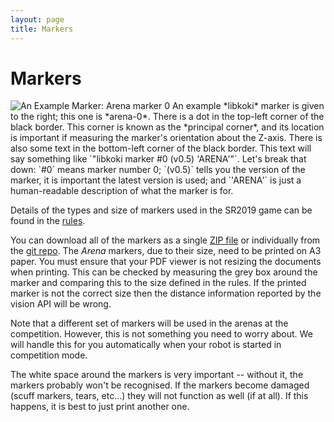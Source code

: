 ```yaml
---
layout: page
title: Markers
---
```


Markers
=======

<img src="{{ site.baseurl }}/images/content/marker-0.png" alt="An Example Marker: Arena marker 0" class="right" />
An example *libkoki* marker is given to the right; this one is *arena-0*.
There is a dot in the top-left corner of the black border.  This corner is known as the *principal corner*, and its location is important if measuring the marker's orientation about the Z-axis.
There is also some text in the bottom-left corner of the black border.
This text will say something like `"libkoki marker #0 (v0.5) 'ARENA'"`.
Let's break that down:
`#0` means marker number 0;
`(v0.5)` tells you the version of the marker, it is important the latest version is used; and
`'ARENA'` is just a human-readable description of what the marker is for.

Details of the types and size of markers used in the SR2019 game can be found in the [rules](/docs/rules).

You can download all of the markers as a single [ZIP file](/docs/resources/2019/sr-dev-markers-sr2019.zip)
or individually from the [git repo](https://github.com/srobo/game-markers/tree/master/SR2019/dev).
The *Arena* markers, due to their size, need to be printed on A3 paper.
You must ensure that your PDF viewer is not resizing the documents when printing.
This can be checked by measuring the grey box around the marker and comparing this to the size defined in the rules.
If the printed marker is not the correct size then the distance information reported by the vision API will be wrong.

Note that a different set of markers will be used in the arenas at the competition.
However, this is not something you need to worry about.
We will handle this for you automatically when your robot is started in competition mode.

The white space around the markers is very important -- without it, the markers probably won't be recognised.
If the markers become damaged (scuff markers, tears, etc...) they will not function as well (if at all).
If this happens, it is best to just print another one.
